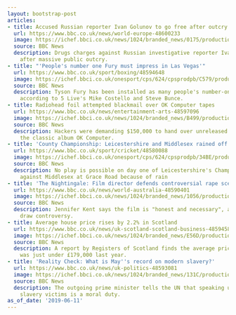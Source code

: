 ```yaml
---
layout: bootstrap-post
articles:
- title: Accused Russian reporter Ivan Golunov to go free after outcry
  url: https://www.bbc.co.uk/news/world-europe-48600233
  image: https://ichef.bbci.co.uk/news/1024/branded_news/0175/production/_107337300_hi054525113.jpg
  source: BBC News
  description: Drugs charges against Russian investigative reporter Ivan Golunov dropped
    after massive public outcry.
- title: "'People's number one Fury must impress in Las Vegas'"
  url: https://www.bbc.co.uk/sport/boxing/48594648
  image: https://ichef.bbci.co.uk/onesport/cps/624/cpsprodpb/C579/production/_107335505_fury.jpg
  source: BBC News
  description: Tyson Fury has been installed as many people's number-one heavyweight,
    according to 5 Live's Mike Costello and Steve Bunce.
- title: Radiohead foil attempted blackmail over OK Computer tapes
  url: https://www.bbc.co.uk/news/entertainment-arts-48597096
  image: https://ichef.bbci.co.uk/news/1024/branded_news/B499/production/_107333264_fb03c957-03e2-456e-b184-995995af2dd0.jpg
  source: BBC News
  description: Hackers were demanding $150,000 to hand over unreleased music from
    the classic album OK Computer.
- title: 'County Championship: Leicestershire and Middlesex rained off'
  url: https://www.bbc.co.uk/sport/cricket/48580088
  image: https://ichef.bbci.co.uk/onesport/cps/624/cpsprodpb/34BE/production/_107320531_rexfeatures_10299886o.jpg
  source: BBC News
  description: No play is possible on day one of Leicestershire's Championship game
    against Middlesex at Grace Road because of rain
- title: 'The Nightingale: Film director defends controversial rape scenes'
  url: https://www.bbc.co.uk/news/world-australia-48590401
  image: https://ichef.bbci.co.uk/news/1024/branded_news/1056/production/_107328140_nightingale_still_4.jpg
  source: BBC News
  description: Jennifer Kent says the film is "honest and necessary", after its depictions
    draw controversy.
- title: Average house price rises by 2.2% in Scotland
  url: https://www.bbc.co.uk/news/uk-scotland-scotland-business-48594589
  image: https://ichef.bbci.co.uk/news/1024/branded_news/E56D/production/_107333785_mediaitem107333784.jpg
  source: BBC News
  description: A report by Registers of Scotland finds the average price of a home
    was just under £179,000 last year.
- title: 'Reality Check: What is May''s record on modern slavery?'
  url: https://www.bbc.co.uk/news/uk-politics-48593081
  image: https://ichef.bbci.co.uk/news/1024/branded_news/131C/production/_107329840_gettyimages-861200944.jpg
  source: BBC News
  description: The outgoing prime minister tells the UN that speaking up for modern
    slavery victims is a moral duty.
as_of_date: '2019-06-11'
---
```


